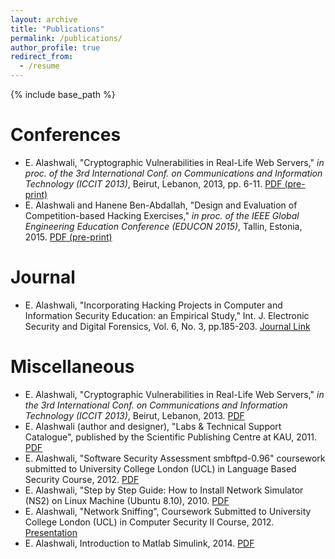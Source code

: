 ```yaml
---
layout: archive
title: "Publications"
permalink: /publications/
author_profile: true
redirect_from:
  - /resume
---
```


{% include base_path %}

Conferences
======
* E. Alashwali, "Cryptographic Vulnerabilities in Real-Life Web Servers," <i>in proc. of the 3rd International Conf. on Communications and Information Technology (ICCIT 2013)</i>, Beirut, Lebanon, 2013, pp. 6-11. <a href="ccit_paper_2012.pdf">PDF (pre-print)</a>
* E. Alashwali and Hanene Ben-Abdallah, "Design and Evaluation of Competition-based Hacking Exercises," <i> in proc. of the IEEE Global Engineering Education Conference (EDUCON 2015)</i>, Tallin, Estonia, 2015. <a href="competition_based_hacking_exercises.pdf">PDF (pre-print) </a>

Journal
======
* E. Alashwali, "Incorporating Hacking Projects in Computer and Information Security Education: an Empirical Study," Int. J. Electronic Security and Digital Forensics, Vol. 6, No. 3, pp.185-203. <a href="http://www.inderscienceonline.com/doi/abs/10.1504/IJESDF.2014.064406">Journal Link</a>

Miscellaneous
======
* E. Alashwali, "Cryptographic Vulnerabilities in Real-Life Web Servers," <i> in the 3rd International Conf. on Communications and Information Technology (ICCIT 2013)</i>, Beirut, Lebanon, 2013. <a href="ealashwali.github.io/files/ccit_poster_2012.pdf">PDF</a>
* E. Alashwali (author and designer), "Labs & Technical Support Catalogue", published by the Scientific Publishing Centre at KAU, 2011. <a href="ealashwali.github.io/files/lab unit catalogue_2010_A5size_ver5.pdf">PDF</a>
* E. Alashwali, "Software Security Assessment smbftpd-0.96" coursework submitted to University College London (UCL) in Language Based Security Course, 2012. <a href=" ealashwali.github.io/files/Software Security Assessment smbftpd-0.96.pdf ">PDF</a>
* E. Alashwali, "Step by Step Guide: How to Install Network Simulator (NS2) on Linux Machine (Ubuntu 8.10), 2010. <a href=" ealashwali.github.io/files/STEP BY STEP GUIDE ON HOW TO INSTALL NETWORK SIMULATOR.pdf">PDF</a>
* E. Alashwali, "Network Sniffing", Coursework Submitted to University College London (UCL) in Computer Security II Course, 2012. <a href="ealashwali.github.io/files/Network_sniffing_ver5.pdf">Presentation</a>
* E. Alashwali, Introduction to Matlab Simulink, 2014. <a href="ealashwali.github.io/files/Lab4_Introduction to Simulink.pdf">PDF</a>

